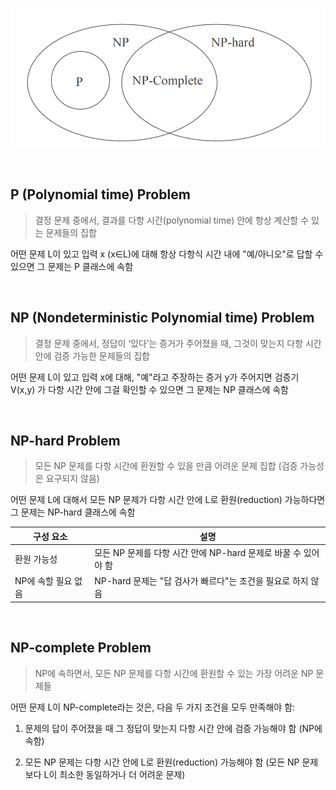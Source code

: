 <br />

![alt text](https://github.com/Heejinee3/Study/blob/master/Basic/Algorithm/Figure/Figure1.png?raw=true)

<br />

## P (Polynomial time) Problem

> 결정 문제 중에서, 결과를 다항 시간(polynomial time) 안에 항상 계산할 수 있는 문제들의 집합

어떤 문제 L이 있고 입력 x (x∈L)에 대해 항상 다항식 시간 내에 "예/아니오"로 답할 수 있으면 그 문제는 P 클래스에 속함

<br />

## NP (Nondeterministic Polynomial time) Problem

> 결정 문제 중에서, 정답이 ‘있다’는 증거가 주어졌을 때, 그것이 맞는지 다항 시간 안에 검증 가능한 문제들의 집합

어떤 문제 L이 있고 입력 x에 대해, "예"라고 주장하는 증거 y가 주어지면 검증기 V(x,y) 가 다항 시간 안에 그걸 확인할 수 있으면 그 문제는 NP 클래스에 속함

<br />

## NP-hard Problem

> 모든 NP 문제를 다항 시간에 환원할 수 있을 만큼 어려운 문제 집합 (검증 가능성은 요구되지 않음)

어떤 문제 L에 대해서 모든 NP 문제가 다항 시간 안에 L로 환원(reduction) 가능하다면 그 문제는 NP-hard 클래스에 속함

| 구성 요소           | 설명                                                           |
| ------------------- | -------------------------------------------------------------- |
| 환원 가능성         | 모든 NP 문제를 다항 시간 안에 NP-hard 문제로 바꿀 수 있어야 함 |
| NP에 속할 필요 없음 | NP-hard 문제는 "답 검사가 빠르다"는 조건을 필요로 하지 않음    |

<br />

## NP-complete Problem

> NP에 속하면서, 모든 NP 문제를 다항 시간에 환원할 수 있는 가장 어려운 NP 문제들

어떤 문제 L이 NP-complete라는 것은, 다음 두 가지 조건을 모두 만족해야 함:

1. 문제의 답이 주어졌을 때 그 정답이 맞는지 다항 시간 안에 검증 가능해야 함 (NP에 속함)

2. 모든 NP 문제는 다항 시간 안에 L로 환원(reduction) 가능해야 함 (모든 NP 문제보다 L이 최소한 동일하거나 더 어려운 문제)

<br />
<br />
<br />
<br />
